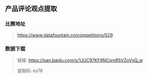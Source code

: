 ## 产品评论观点提取
### 比赛地址

> https://www.datafountain.cn/competitions/529

### 数据下载

> 链接: https://pan.baidu.com/s/1JUC97KF9NCqmR5VZoVxQ_w
> 
> 提取码: es78
